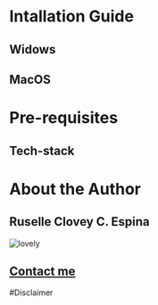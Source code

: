 # Intallation Guide 
## Widows 
## MacOS 

# Pre-requisites
## Tech-stack

# About the Author
  ## Ruselle Clovey C. Espina 
  ![lovely](https://scontent.fdvo5-1.fna.fbcdn.net/v/t39.30808-6/458973555_496039029894112_1659676149413930500_n.jpg?_nc_cat=109&ccb=1-7&_nc_sid=a5f93a&_nc_eui2=AeEOSfkKFaltyeVEeDUSXK5mgPRj4bSHXQWA9GPhtIddBXJXqCER7ZXOXoc-4ob1CT4Tuvvflki8cGjK8uXvQyUk&_nc_ohc=V3NstuKkNykQ7kNvgGDoAbV&_nc_ht=scontent.fdvo5-1.fna&_nc_gid=AI5fKnqjAGBBkaEMtTh2om4&oh=00_AYAvMpZeTWy83fK02k5u-DLSJIQVJLFUfEUC9UJ3i6X9rw&oe=670BADF7)
  ## [Contact me](https://www.facebook.com/profile.php?id=100084640585591)

#Disclaimer 
